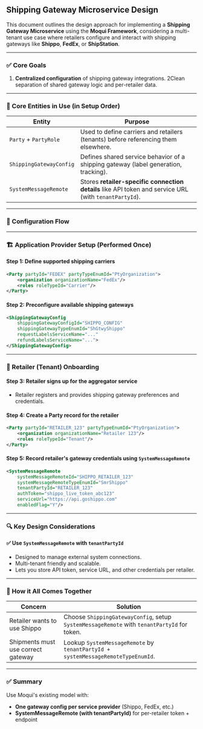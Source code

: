 ## Shipping Gateway Microservice Design

This document outlines the design approach for implementing a **Shipping Gateway Microservice** using the **Moqui Framework**, considering a multi-tenant use case where retailers configure and interact with shipping gateways like **Shippo**, **FedEx**, or **ShipStation**.

---

### ✅ Core Goals
1. **Centralized configuration** of shipping gateway integrations.
2Clean separation of shared gateway logic and per-retailer data.

---

### 🧱 Core Entities in Use (in Setup Order)

| Entity | Purpose |
|--------|---------|
| `Party` + `PartyRole` | Used to define carriers and retailers (tenants) before referencing them elsewhere. |
| `ShippingGatewayConfig` | Defines shared service behavior of a shipping gateway (label generation, tracking). |
| `SystemMessageRemote` | Stores **retailer-specific connection details** like API token and service URL (with `tenantPartyId`). |

---

### 🧭 Configuration Flow

---

### 🏗️ Application Provider Setup (Performed Once)

#### Step 1: Define supported shipping carriers
```xml
<Party partyId="FEDEX" partyTypeEnumId="PtyOrganization">
    <organization organizationName="FedEx"/>
    <roles roleTypeId="Carrier"/>
</Party>
```

#### Step 2: Preconfigure available shipping gateways
```xml
<ShippingGatewayConfig
    shippingGatewayConfigId="SHIPPO_CONFIG"
    shippingGatewayTypeEnumId="ShGtwyShippo"
    requestLabelsServiceName="..."
    refundLabelsServiceName="...">
</ShippingGatewayConfig>
```

---

### 🧾 Retailer (Tenant) Onboarding

#### Step 3: Retailer signs up for the aggregator service
- Retailer registers and provides shipping gateway preferences and credentials.

#### Step 4: Create a Party record for the retailer
```xml
<Party partyId="RETAILER_123" partyTypeEnumId="PtyOrganization">
    <organization organizationName="Retailer 123"/>
    <roles roleTypeId="Tenant"/>
</Party>
```

#### Step 5: Record retailer's gateway credentials using `SystemMessageRemote`
```xml
<SystemMessageRemote
    systemMessageRemoteId="SHIPPO_RETAILER_123"
    systemMessageRemoteTypeEnumId="SmrShippo"
    tenantPartyId="RETAILER_123"
    authToken="shippo_live_token_abc123"
    serviceUrl="https://api.goshippo.com"
    enabledFlag="Y"/>
```

---

### 🔍 Key Design Considerations

#### ✅ Use `SystemMessageRemote` with `tenantPartyId`
- Designed to manage external system connections.
- Multi-tenant friendly and scalable.
- Lets you store API token, service URL, and other credentials per retailer.

---

### 🧩 How it All Comes Together

| Concern | Solution                                                                                        |
|--------|-------------------------------------------------------------------------------------------------|
| Retailer wants to use Shippo | Choose `ShippingGatewayConfig`, setup `SystemMessageRemote` with `tenantPartyId` for token. |
| Shipments must use correct gateway | Lookup `SystemMessageRemote` by `tenantPartyId + systemMessageRemoteTypeEnumId`.                |

---

### ✅ Summary
Use Moqui's existing model with:
- **One gateway config per service provider** (Shippo, FedEx, etc.)
- **SystemMessageRemote (with tenantPartyId)** for per-retailer token + endpoint
